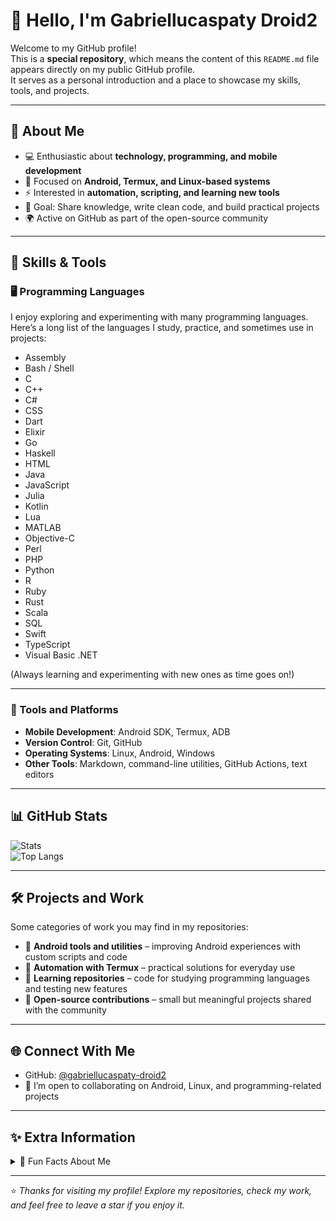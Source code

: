 # 👋 Hello, I'm Gabriellucaspaty Droid2  

Welcome to my GitHub profile!  
This is a **special repository**, which means the content of this `README.md` file appears directly on my public GitHub profile.  
It serves as a personal introduction and a place to showcase my skills, tools, and projects.  

---

## 🌟 About Me  
- 💻 Enthusiastic about **technology, programming, and mobile development**  
- 📱 Focused on **Android, Termux, and Linux-based systems**  
- ⚡ Interested in **automation, scripting, and learning new tools**  
- 🎯 Goal: Share knowledge, write clean code, and build practical projects  
- 🌍 Active on GitHub as part of the open-source community  

---

## 🚀 Skills & Tools  

### 🖥 Programming Languages  
I enjoy exploring and experimenting with many programming languages. Here’s a long list of the languages I study, practice, and sometimes use in projects:  

- Assembly  
- Bash / Shell  
- C  
- C++  
- C#  
- CSS  
- Dart  
- Elixir  
- Go  
- Haskell  
- HTML  
- Java  
- JavaScript  
- Julia  
- Kotlin  
- Lua  
- MATLAB  
- Objective-C  
- Perl  
- PHP  
- Python  
- R  
- Ruby  
- Rust  
- Scala  
- SQL  
- Swift  
- TypeScript  
- Visual Basic .NET  

(Always learning and experimenting with new ones as time goes on!)  

---

### 🔧 Tools and Platforms  
- **Mobile Development**: Android SDK, Termux, ADB  
- **Version Control**: Git, GitHub  
- **Operating Systems**: Linux, Android, Windows  
- **Other Tools**: Markdown, command-line utilities, GitHub Actions, text editors  

---

## 📊 GitHub Stats  
![Stats](https://github-readme-stats.vercel.app/api?username=gabriellucaspaty-droid2&show_icons=true&theme=tokyonight)  
![Top Langs](https://github-readme-stats.vercel.app/api/top-langs/?username=gabriellucaspaty-droid2&layout=compact&theme=tokyonight)  

---

## 🛠 Projects and Work  
Some categories of work you may find in my repositories:  

- 🔹 **Android tools and utilities** – improving Android experiences with custom scripts and code  
- 🔹 **Automation with Termux** – practical solutions for everyday use  
- 🔹 **Learning repositories** – code for studying programming languages and testing new features  
- 🔹 **Open-source contributions** – small but meaningful projects shared with the community  

---

## 🌐 Connect With Me  
- GitHub: [@gabriellucaspaty-droid2](https://github.com/gabriellucaspaty-droid2)  
- 💬 I’m open to collaborating on Android, Linux, and programming-related projects  

---

## ✨ Extra Information  
<details>
<summary>📖 Fun Facts About Me</summary>

- 🎮 I like retro and modern games  
- 🎶 Music helps me stay productive while coding  
- 🧩 I enjoy puzzles, problem-solving, and challenges  
- 🖥 I customize my development environment for efficiency and comfort  
- 📚 I often read about programming languages and software engineering  

</details>

---

⭐️ *Thanks for visiting my profile! Explore my repositories, check my work, and feel free to leave a star if you enjoy it.*  
